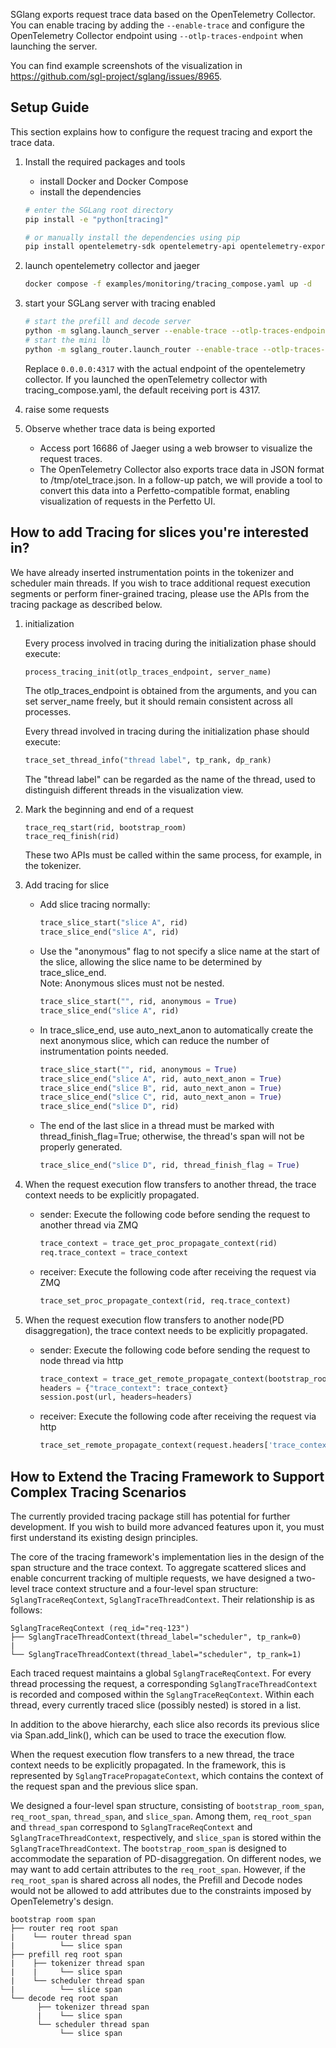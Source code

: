 SGlang exports request trace data based on the OpenTelemetry Collector. You can enable tracing by adding the `--enable-trace` and configure the OpenTelemetry Collector endpoint using `--otlp-traces-endpoint` when launching the server.

You can find example screenshots of the visualization in https://github.com/sgl-project/sglang/issues/8965.

## Setup Guide
This section explains how to configure the request tracing and export the trace data.
1. Install the required packages and tools
    * install Docker and Docker Compose
    * install the dependencies
    ```bash
    # enter the SGLang root directory
    pip install -e "python[tracing]"

    # or manually install the dependencies using pip
    pip install opentelemetry-sdk opentelemetry-api opentelemetry-exporter-otlp opentelemetry-exporter-otlp-proto-grpc
    ```

2. launch opentelemetry collector and jaeger
    ```bash
    docker compose -f examples/monitoring/tracing_compose.yaml up -d
    ```

3. start your SGLang server with tracing enabled
    ```bash
    # start the prefill and decode server
    python -m sglang.launch_server --enable-trace --otlp-traces-endpoint 0.0.0.0:4317 <other option>
    # start the mini lb
    python -m sglang_router.launch_router --enable-trace --otlp-traces-endpoint 0.0.0.0:4317 <other option>
    ```

    Replace `0.0.0.0:4317` with the actual endpoint of the opentelemetry collector. If you launched the openTelemetry collector with tracing_compose.yaml, the default receiving port is 4317.

4. raise some requests
5. Observe whether trace data is being exported
    * Access port 16686 of Jaeger using a web browser to visualize the request traces.
    * The OpenTelemetry Collector also exports trace data in JSON format to /tmp/otel_trace.json. In a follow-up patch, we will provide a tool to convert this data into a Perfetto-compatible format, enabling visualization of requests in the Perfetto UI.

## How to add Tracing for slices you're interested in?
We have already inserted instrumentation points in the tokenizer and scheduler main threads. If you wish to trace additional request execution segments or perform finer-grained tracing, please use the APIs from the tracing package as described below.

1. initialization

    Every process involved in tracing during the initialization phase should execute:
    ```python
    process_tracing_init(otlp_traces_endpoint, server_name)
    ```
    The otlp_traces_endpoint is obtained from the arguments, and you can set server_name freely, but it should remain consistent across all processes.

    Every thread involved in tracing during the initialization phase should execute:
    ```python
    trace_set_thread_info("thread label", tp_rank, dp_rank)
    ```
    The "thread label" can be regarded as the name of the thread, used to distinguish different threads in the visualization view.

2. Mark the beginning and end of a request
    ```
    trace_req_start(rid, bootstrap_room)
    trace_req_finish(rid)
    ```
    These two APIs must be called within the same process, for example, in the tokenizer.

3. Add tracing for slice

    * Add slice tracing normally:
        ```python
        trace_slice_start("slice A", rid)
        trace_slice_end("slice A", rid)
        ```

    - Use the "anonymous" flag to not specify a slice name at the start of the slice, allowing the slice name to be determined by trace_slice_end.
    <br>Note: Anonymous slices must not be nested.
        ```python
        trace_slice_start("", rid, anonymous = True)
        trace_slice_end("slice A", rid)
        ```

    - In trace_slice_end, use auto_next_anon to automatically create the next anonymous slice, which can reduce the number of instrumentation points needed.
        ```python
        trace_slice_start("", rid, anonymous = True)
        trace_slice_end("slice A", rid, auto_next_anon = True)
        trace_slice_end("slice B", rid, auto_next_anon = True)
        trace_slice_end("slice C", rid, auto_next_anon = True)
        trace_slice_end("slice D", rid)
        ```
    - The end of the last slice in a thread must be marked with thread_finish_flag=True; otherwise, the thread's span will not be properly generated.
        ```python
        trace_slice_end("slice D", rid, thread_finish_flag = True)
        ```

4. When the request execution flow transfers to another thread, the trace context needs to be explicitly propagated.
    - sender: Execute the following code before sending the request to another thread via ZMQ
        ```python
        trace_context = trace_get_proc_propagate_context(rid)
        req.trace_context = trace_context
        ```
    - receiver: Execute the following code after receiving the request via ZMQ
        ```python
        trace_set_proc_propagate_context(rid, req.trace_context)
        ```

5. When the request execution flow transfers to another node(PD disaggregation), the trace context needs to be explicitly propagated.
    - sender: Execute the following code before sending the request to node thread via http
        ```python
        trace_context = trace_get_remote_propagate_context(bootstrap_room_list)
        headers = {"trace_context": trace_context}
        session.post(url, headers=headers)
        ```
    - receiver: Execute the following code after receiving the request via http
        ```python
        trace_set_remote_propagate_context(request.headers['trace_context'])
        ```

## How to Extend the Tracing Framework to Support Complex Tracing Scenarios

The currently provided tracing package still has potential for further development. If you wish to build more advanced features upon it, you must first understand its existing design principles.

The core of the tracing framework's implementation lies in the design of the span structure and the trace context. To aggregate scattered slices and enable concurrent tracking of multiple requests, we have designed a two-level trace context structure and a four-level span structure: `SglangTraceReqContext`, `SglangTraceThreadContext`. Their relationship is as follows:
```
SglangTraceReqContext (req_id="req-123")
├── SglangTraceThreadContext(thread_label="scheduler", tp_rank=0)
|
└── SglangTraceThreadContext(thread_label="scheduler", tp_rank=1)
```

Each traced request maintains a global `SglangTraceReqContext`. For every thread processing the request, a corresponding `SglangTraceThreadContext` is recorded and composed within the `SglangTraceReqContext`. Within each thread, every currently traced slice (possibly nested) is stored in a list.

In addition to the above hierarchy, each slice also records its previous slice via Span.add_link(), which can be used to trace the execution flow.

When the request execution flow transfers to a new thread, the trace context needs to be explicitly propagated. In the framework, this is represented by `SglangTracePropagateContext`, which contains the context of the request span and the previous slice span.


We designed a four-level span structure, consisting of `bootstrap_room_span`, `req_root_span`, `thread_span`, and `slice_span`. Among them, `req_root_span` and `thread_span` correspond to `SglangTraceReqContext` and `SglangTraceThreadContext`, respectively, and `slice_span` is stored within the `SglangTraceThreadContext`. The `bootstrap_room_span` is designed to accommodate the separation of PD-disaggregation. On different nodes, we may want to add certain attributes to the `req_root_span`. However, if the `req_root_span` is shared across all nodes, the Prefill and Decode nodes would not be allowed to add attributes due to the constraints imposed by OpenTelemetry's design.

```
bootstrap room span
├── router req root span
|    └── router thread span
|          └── slice span
├── prefill req root span
|    ├── tokenizer thread span
|    |     └── slice span
|    └── scheduler thread span
|          └── slice span
└── decode req root span
      ├── tokenizer thread span
      |    └── slice span
      └── scheduler thread span
           └── slice span
```
